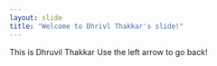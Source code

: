```yaml
---
layout: slide
title: "Welcome to Dhrivl Thakkar's slide!"
---
```

This is Dhruvil Thakkar
Use the left arrow to go back!
